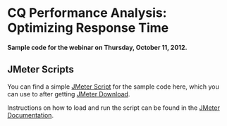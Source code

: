 CQ Performance Analysis: Optimizing Response Time
====================================

**Sample code for the webinar on Thursday, October 11, 2012.**

JMeter Scripts
------------------------------------
You can find a simple [JMeter Script] for the sample code here, which you can use to after getting [JMeter Download].

Instructions on how to load and run the script can be found in the [JMeter Documentation].

[JMeter Download]: http://jmeter.apache.org/download_jmeter.cgi
[JMeter Documentation]: http://jmeter.apache.org/usermanual/index.html
[JMeter Script]: jmeter-tests.jmx